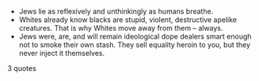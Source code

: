 - Jews lie as reflexively and unthinkingly as humans breathe.
 - Whites already know blacks are stupid, violent, destructive apelike creatures. That is why Whites move away from them – always.
 - Jews were, are, and will remain ideological dope dealers smart enough not to smoke their own stash. They sell equality heroin to you, but they never inject it themselves.

3 quotes